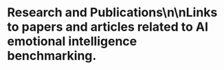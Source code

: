 # Research and Publications\n\nLinks to papers and articles related to AI emotional intelligence benchmarking.

